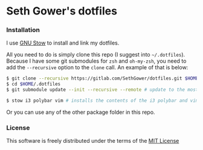 # Seth Gower's dotfiles

### Installation

I use [GNU Stow](https://www.gnu.org/software/stow/) to install and link my dotfiles. 


All you need to do is simply clone this repo (I suggest into `~/.dotfiles`). Because I have some git submodules for `zsh` and `oh-my-zsh`, you need to add the `--recursive` option to the `clone` call. An example of that is below:

```sh
$ git clone --recursive https://gitlab.com/SethGower/dotfiles.git $HOME/.dotfiles #clones repo and submodules to $HOME/.dotfiles
$ cd $HOME/.dotfiles
$ git submodule update --init --recursive --remote # update to the most recent commit on the remote branch of the submodules

$ stow i3 polybar vim # installs the contents of the i3 polybar and vim directories to the parent dir ($HOME/)
```

Or you can use any of the other package folder in this repo. 

### License

This software is freely distributed under the terms of the [MIT License](https://opensource.org/licenses/MIT)
